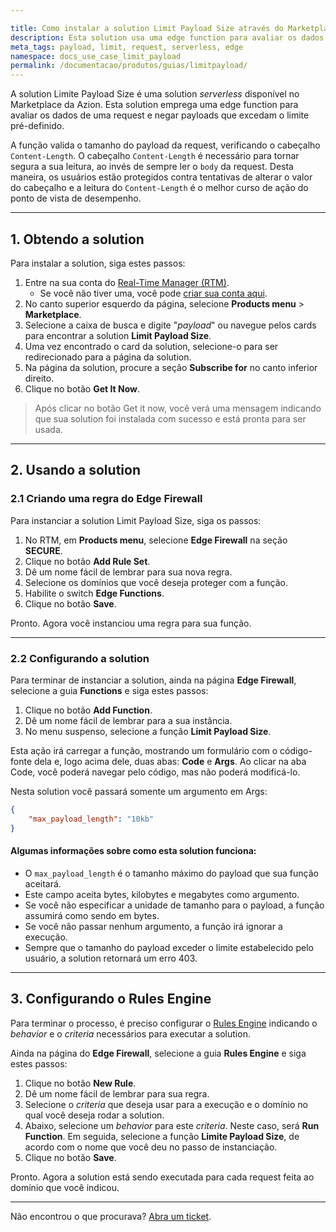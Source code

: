 ```yaml
---

title: Como instalar a solution Limit Payload Size através do Marketplace da Azion
description: Esta solution usa uma edge function para avaliar os dados de uma request e negar payloads que excedam o limite pré-definido.
meta_tags: payload, limit, request, serverless, edge
namespace: docs_use_case_limit_payload
permalink: /documentacao/produtos/guias/limitpayload/
---
```


A solution Limite Payload Size é uma solution *serverless* disponível no Marketplace da Azion. Esta solution emprega uma edge function para avaliar os dados de uma request e negar payloads que excedam o limite pré-definido.

A função valida o tamanho do payload da request, verificando o cabeçalho `Content-Length`. O cabeçalho `Content-Length` é necessário para tornar segura a sua leitura, ao invés de sempre ler o `body` da request. Desta maneira, os usuários estão protegidos contra tentativas de alterar o valor do cabeçalho e a leitura do `Content-Length` é o melhor curso de ação do ponto de vista de desempenho.

---

## 1. Obtendo a solution

Para instalar a solution, siga estes passos:

1. Entre na sua conta do [Real-Time Manager (RTM)](https://manager.azion.com/).
    - Se você não tiver uma, você pode [criar sua conta aqui](https://sso.azion.com/).
2. No canto superior esquerdo da página, selecione **Products menu** > **Marketplace**.
3. Selecione a caixa de busca e digite "*payload*" ou navegue pelos cards para encontrar a solution **Limit Payload Size**.
4. Uma vez encontrado o card da solution, selecione-o para ser redirecionado para a página da solution.
5. Na página da solution, procure a seção **Subscribe for** no canto inferior direito.
6. Clique no botão **Get It Now**.

> Após clicar no botão Get it now, você verá uma mensagem indicando que sua solution foi instalada com sucesso e está pronta para ser usada.

---

## 2. Usando a solution 

### 2.1 Criando uma regra do Edge Firewall

Para instanciar a solution Limit Payload Size, siga os passos:

1. No RTM, em **Products menu**, selecione **Edge Firewall** na seção **SECURE**.
2. Clique no botão **Add Rule Set**.
3. Dê um nome fácil de lembrar para sua nova regra.
4. Selecione os domínios que você deseja proteger com a função.
5. Habilite o switch **Edge Functions**.
6. Clique no botão **Save**.

Pronto. Agora você instanciou uma regra para sua função.

---

### 2.2 Configurando a solution

Para terminar de instanciar a solution, ainda na página **Edge Firewall**, selecione a guia **Functions** e siga estes passos:

1. Clique no botão **Add Function**.
2. Dê um nome fácil de lembrar para a sua instância.
3. No menu suspenso, selecione a função **Limit Payload Size**.

Esta ação irá carregar a função, mostrando um formulário com o código-fonte dela e, logo acima dele, duas abas: **Code** e **Args**. Ao clicar na aba Code, você poderá navegar pelo código, mas não poderá modificá-lo.

Nesta solution você passará somente um argumento em Args:

```json
{
    "max_payload_length": "10kb"
}
```

#### Algumas informações sobre como esta solution funciona:

- O `max_payload_length` é o tamanho máximo do payload que sua função aceitará. 
- Este campo aceita bytes, kilobytes e megabytes como argumento. 
- Se você não especificar a unidade de tamanho para o payload, a função assumirá como sendo em bytes.
- Se você não passar nenhum argumento, a função irá ignorar a execução. 
- Sempre que o tamanho do payload exceder o limite estabelecido pelo usuário, a solution retornará um erro 403.

---

## 3. Configurando o Rules Engine

Para terminar o processo, é preciso configurar o [Rules Engine](/pt-br/documentacao/produtos/edge-application/rules-engine/) indicando o *behavior* e o *criteria* necessários para executar a solution.

Ainda na página do **Edge Firewall**, selecione a guia **Rules Engine** e siga estes passos:

1. Clique no botão **New Rule**.
2. Dê um nome fácil de lembrar para sua regra.
3. Selecione o *criteria* que deseja usar para a execução e o domínio no qual você deseja rodar a solution.
4. Abaixo, selecione um *behavior* para este *criteria*. Neste caso, será **Run Function**. Em seguida, selecione a função **Limite Payload Size**, de acordo com o nome que você deu no passo de instanciação.
5. Clique no botão **Save**.

Pronto. Agora a solution está sendo executada para cada request feita ao domínio que você indicou.

---

Não encontrou o que procurava? [Abra um ticket](https://tickets.azion.com/pt-BR/support/login/).
